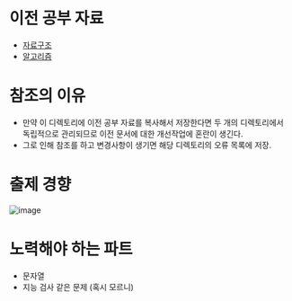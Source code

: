# 이전 공부 자료
- [자료구조](https://github.com/pjw960316/Unity_Client_Programmer/blob/main/Computer%20Science/Study%20In%20College/Data%20Structure%20(Coding%20Test).pdf)
- [알고리즘](https://github.com/pjw960316/Unity_Client_Programmer/blob/main/Computer%20Science/Study%20In%20College/Algorithm%20(Coding%20Test).pdf)

# 참조의 이유
- 만약 이 디렉토리에 이전 공부 자료를 복사해서 저장한다면 두 개의 디렉토리에서 독립적으로 관리되므로 이전 문서에 대한 개선작업에 혼란이 생긴다.
- 그로 인해 참조를 하고 변경사항이 생기면 해당 디렉토리의 오류 목록에 저장.

# 출제 경향
![image](https://user-images.githubusercontent.com/55792986/192205055-b14cad1b-2445-439e-b79c-891e944a32d3.png)

# 노력해야 하는 파트
- 문자열
- 지능 검사 같은 문제 (혹시 모르니)